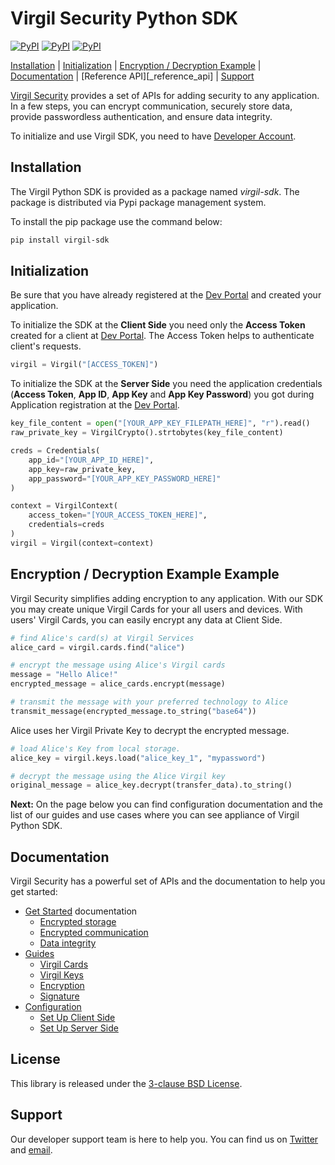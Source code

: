 # Virgil Security Python SDK
[![PyPI](https://img.shields.io/pypi/v/virgil-sdk.svg)](https://pypi.python.org/pypi/virgil-sdk) [![PyPI](https://img.shields.io/pypi/wheel/virgil-sdk.svg)](https://pypi.python.org/pypi/virgil-sdk) [![PyPI](https://img.shields.io/pypi/pyversions/virgil-sdk.svg)](https://pypi.python.org/pypi/virgil-sdk)

[Installation](#installation) | [Initialization](#initialization) | [Encryption / Decryption Example](#encryption-example) |  [Documentation](#documentation) | [Reference API][_reference_api] | [Support](#support)

[Virgil Security](https://virgilsecurity.com) provides a set of APIs for adding security to any application. In a few steps, you can encrypt communication, securely store data, provide passwordless authentication, and ensure data integrity.

To initialize and use Virgil SDK, you need to have [Developer Account](https://developer.virgilsecurity.com/account/signin).

## Installation

The Virgil Python SDK is provided as a package named *virgil-sdk*. The package is distributed via Pypi package management system.

To install the pip package use the command below:
```bash
pip install virgil-sdk
```


## Initialization

Be sure that you have already registered at the [Dev Portal](https://developer.virgilsecurity.com/account/signin) and created your application.

To initialize the SDK at the __Client Side__ you need only the __Access Token__ created for a client at [Dev Portal](https://developer.virgilsecurity.com/account/signin). The Access Token helps to authenticate client's requests.

```python
virgil = Virgil("[ACCESS_TOKEN]")
```



To initialize the SDK at the __Server Side__ you need the application credentials (__Access Token__, __App ID__, __App Key__ and __App Key Password__) you got during Application registration at the [Dev Portal](https://developer.virgilsecurity.com/account/signin).

```python
key_file_content = open("[YOUR_APP_KEY_FILEPATH_HERE]", "r").read()
raw_private_key = VirgilCrypto().strtobytes(key_file_content)

creds = Credentials(
    app_id="[YOUR_APP_ID_HERE]",
    app_key=raw_private_key,
    app_password="[YOUR_APP_KEY_PASSWORD_HERE]"
)

context = VirgilContext(
    access_token="[YOUR_ACCESS_TOKEN_HERE]",
    credentials=creds
)
virgil = Virgil(context=context)
```



## Encryption / Decryption Example Example

Virgil Security simplifies adding encryption to any application. With our SDK you may create unique Virgil Cards for your all users and devices. With users' Virgil Cards, you can easily encrypt any data at Client Side.

```python
# find Alice's card(s) at Virgil Services
alice_card = virgil.cards.find("alice")

# encrypt the message using Alice's Virgil cards
message = "Hello Alice!"
encrypted_message = alice_cards.encrypt(message)

# transmit the message with your preferred technology to Alice
transmit_message(encrypted_message.to_string("base64"))
```

Alice uses her Virgil Private Key to decrypt the encrypted message.


```python
# load Alice's Key from local storage.
alice_key = virgil.keys.load("alice_key_1", "mypassword")

# decrypt the message using the Alice Virgil key
original_message = alice_key.decrypt(transfer_data).to_string()
```

__Next:__ On the page below you can find configuration documentation and the list of our guides and use cases where you can see appliance of Virgil Python SDK.


## Documentation

Virgil Security has a powerful set of APIs and the documentation to help you get started:

* [Get Started](/documentation/get-started) documentation
  * [Encrypted storage](/documentation/get-started/encrypted-storage.md)
  * [Encrypted communication](/documentation/get-started/encrypted-communication.md)
  * [Data integrity](/documentation/get-started/data-integrity.md)
* [Guides](/documentation/guides)
  * [Virgil Cards](/documentation/guides/virgil-card)
  * [Virgil Keys](/documentation/guides/virgil-key)
  * [Encryption](/documentation/guides/encryption)
  * [Signature](/documentation/guides/signature)
* [Configuration](/documentation/guides/configuration)
  * [Set Up Client Side](/documentation/guides/configuration/client.md)
  * [Set Up Server Side](/documentation/guides/configuration/server.md)

## License

This library is released under the [3-clause BSD License](LICENSE.md).

## Support

Our developer support team is here to help you. You can find us on [Twitter](https://twitter.com/virgilsecurity) and [email][support].

[support]: mailto:support@virgilsecurity.com
